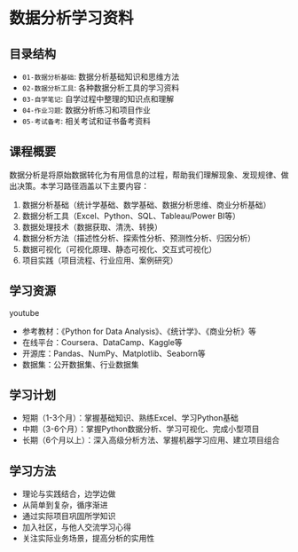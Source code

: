# 数据分析学习资料

## 目录结构
- `01-数据分析基础`: 数据分析基础知识和思维方法
- `02-数据分析工具`: 各种数据分析工具的学习资料
- `03-自学笔记`: 自学过程中整理的知识点和理解
- `04-作业习题`: 数据分析练习和项目作业
- `05-考试备考`: 相关考试和证书备考资料

## 课程概要
数据分析是将原始数据转化为有用信息的过程，帮助我们理解现象、发现规律、做出决策。本学习路径涵盖以下主要内容：

1. 数据分析基础（统计学基础、数学基础、数据分析思维、商业分析基础）
2. 数据分析工具（Excel、Python、SQL、Tableau/Power BI等）
3. 数据处理技术（数据获取、清洗、转换）
4. 数据分析方法（描述性分析、探索性分析、预测性分析、归因分析）
5. 数据可视化（可视化原理、静态可视化、交互式可视化）
6. 项目实践（项目流程、行业应用、案例研究）

## 学习资源
youtube

- 参考教材：《Python for Data Analysis》、《统计学》、《商业分析》等
- 在线平台：Coursera、DataCamp、Kaggle等
- 开源库：Pandas、NumPy、Matplotlib、Seaborn等
- 数据集：公开数据集、行业数据集

## 学习计划
- 短期（1-3个月）：掌握基础知识、熟练Excel、学习Python基础
- 中期（3-6个月）：掌握Python数据分析、学习可视化、完成小型项目
- 长期（6个月以上）：深入高级分析方法、掌握机器学习应用、建立项目组合

## 学习方法
- 理论与实践结合，边学边做
- 从简单到复杂，循序渐进
- 通过实际项目巩固所学知识
- 加入社区，与他人交流学习心得
- 关注实际业务场景，提高分析的实用性 
